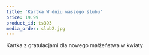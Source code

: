 ```yaml
---
title: 'Kartka W dniu waszego ślubu'
price: 19.99
product_id: ts393
media_order: slub2.jpg
---
```


Kartka z gratulacjami dla nowego małżeństwa w kwiaty


